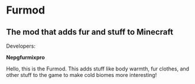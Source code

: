 # Furmod
## The mod that adds fur and stuff to Minecraft

Developers: 

**Nepgfurmixpro**

Hello, this is the Furmod. This adds stuff like body warmth, fur clothes, and other stuff to the game to make cold biomes more interesting!
